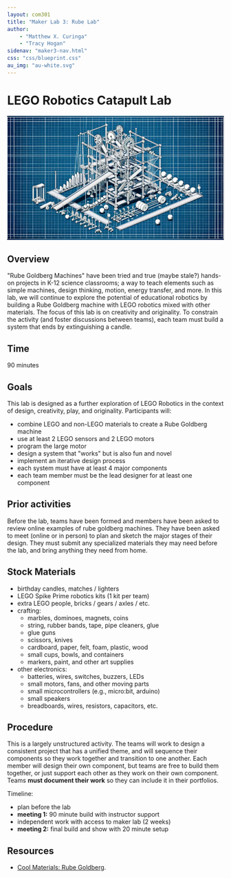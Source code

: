 ```yaml
---
layout: com301
title: "Maker Lab 3: Rube Lab"
author:
    - "Matthew X. Curinga"
    - "Tracy Hogan"
sidenav: "maker3-nav.html"
css: "css/blueprint.css"
au_img: "au-white.svg"
---
```


LEGO Robotics Catapult Lab
==========================

<img src="img/rube-wide.jpg" class="img-fluid d-block" alt="rube goldberg machine">

Overview
--------
"Rube Goldberg Machines" have been tried and true (maybe stale?)
hands-on projects in K-12 science classrooms; a way to teach
elements such as simple machines, design thinking, motion,
energy transfer, and more. In this lab, we will continue to
explore the potential of educational robotics by building
a Rube Goldberg machine with LEGO robotics mixed with other materials.
The focus of this lab is on creativity and originality. To constrain
the activity (and foster discussions between teams), each team
must build a system that ends by extinguishing a candle.

Time
----
90 minutes

Goals
-----
This lab is designed as a further exploration of
LEGO Robotics in the context of design, creativity,
play, and originality. Participants will:

- combine LEGO and non-LEGO materials to create a Rube Goldberg
  machine
- use at least 2 LEGO sensors and 2 LEGO motors
- program the large motor
- design a system that "works" but is also fun and novel
- implement an iterative design process
- each system must have at least 4 major components
- each team member must be the lead designer for at least one component

Prior activities
----------------
Before the lab, teams have been formed and members have been asked to review online
examples of rube goldberg machines. They have been asked to meet (online or in person)
to plan and sketch the major stages of their design. They must submit any specialized
materials they may need before the lab, and bring anything they need from home.

Stock Materials
---------------
- birthday candles, matches / lighters
- LEGO Spike Prime robotics kits (1 kit per team)
- extra LEGO people, bricks / gears / axles / etc.
- crafting:
  - marbles, dominoes, magnets, coins
  - string, rubber bands, tape, pipe cleaners, glue
  - glue guns
  - scissors, knives
  - cardboard, paper, felt, foam, plastic, wood
  - small cups, bowls, and containers
  - markers, paint, and other art supplies
- other electronics:
  - batteries, wires, switches, buzzers, LEDs
  - small motors, fans, and other moving parts
  - small microcontrollers (e.g., micro:bit, arduino)  
  - small speakers
  - breadboards, wires, resistors, capacitors, etc.


Procedure
---------
This is a largely unstructured activity. The teams will work to design a consistent
project that has a unified theme, and will sequence their components so
they work together and transition to one another. Each member will design
their own component, but teams are free to build them together, or just support
each other as they work on their own component. Teams **must document their work**
so they can include it in their portfolios.

Timeline:

- plan before the lab
- **meeting 1:** 90 minute build with instructor support
- independent work with access to maker lab (2 weeks)
- **meeting 2:** final build and show with 20 minute setup


Resources
---------
- [Cool Materials: Rube Goldberg](https://coolmaterial.com/feature/rube-goldberg-machines/).